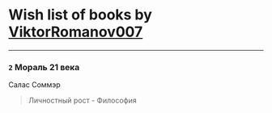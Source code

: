 # Wish list of books by [ViktorRomanov007](http://openid.yandex.ru/ViktorRomanov007/)
---

### `2` Мораль 21 века
Салас Соммэр
> Личностный рост - Философия

